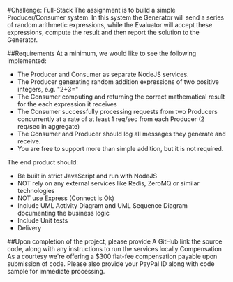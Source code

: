 #Challenge: Full-Stack
The assignment is to build a simple Producer/Consumer system. In this system the Generator will send a series of random arithmetic expressions, while the Evaluator will accept these expressions, compute the result and then report the solution to the Generator.

##Requirements
At a minimum, we would like to see the following implemented:

- The Producer and Consumer as separate NodeJS services.
- The Producer generating random addition expressions of two positive integers, e.g. "2+3="
- The Consumer computing and returning the correct mathematical result for the each expression it receives
- The Consumer successfully processing requests from two Producers concurrently at a rate of at least 1 req/sec from each Producer (2 req/sec in aggregate)
- The Consumer and Producer should log all messages they generate and receive.
- You are free to support more than simple addition, but it is not required.

The end product should:

- Be built in strict JavaScript and run with NodeJS
- NOT rely on any external services like Redis, ZeroMQ or similar technologies
- NOT use Express (Connect is Ok)
- Include UML Activity Diagram and UML Sequence Diagram documenting the business logic
- Include Unit tests
- Delivery

##Upon completion of the project, please provide
A GitHub link the source code, along with any instructions to run the services locally Compensation<br>
As a courtesy we're offering a $300 flat-fee compensation payable upon submission of code. Please also provide your PayPal ID along with code sample for immediate processing.